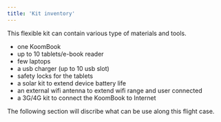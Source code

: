 ```yaml
---
title: 'Kit inventory'
---
```


This flexible kit can contain various type of materials and tools. 

* one KoomBook
* up to 10 tablets/e-book reader
* few laptops
* a usb charger (up to 10 usb slot)
* safety locks for the tablets
* a solar kit to extend device battery life
* an external wifi antenna to extend wifi range and user connected
* a 3G/4G kit to connect the KoomBook to Internet

The following section will discribe what can be use along this flight case. 
